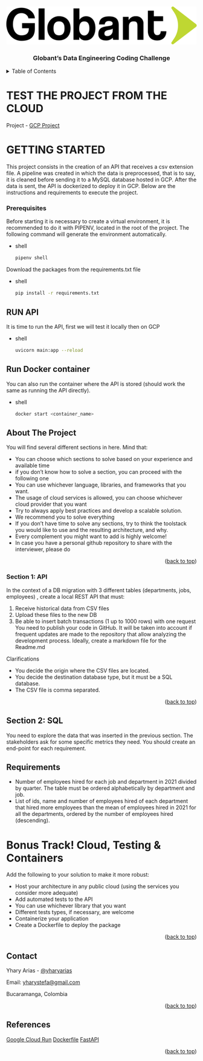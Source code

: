 <a name="readme"></a>

<!-- PROJECT LOGO -->
<br />
<div align="center">
  <a href="https://github.com/yharyarias/coding_challenge_de">
    <img src="images/logo.png" alt="Logo" width="600" height="100">
  </a>

  <h3 align="center">Globant’s Data Engineering Coding Challenge</h3>
</div>



<!-- TABLE OF CONTENTS -->
<details>
  <summary>Table of Contents</summary>
  <ol>
    <li>
      <a href="#about-the-project">About The Project</a>
      <ul>
        <li><a href="#built-with">Built With</a></li>
      </ul>
    </li>
    <li>
      <a href="#getting-started">Getting Started</a>
      <ul>
        <li><a href="#prerequisites">Prerequisites</a></li>
        <li><a href="#installation">Installation</a></li>
        <li><a href="#installation">Section 1: API</a></li>
        <li><a href="#installation">Section 2: SQL</a></li>
      </ul>
    </li>
    <li><a href="#contact">Contact</a></li>
    <li><a href="#acknowledgments">Acknowledgments</a></li>
  </ol>
</details>

<!-- TEST THE PROJECT FROM THE CLOUD -->
# TEST THE PROJECT FROM THE CLOUD
Project - [GCP Project](https://globant-coding-npzwpkdeda-uc.a.run.app/docs)

<!-- GETTING STARTED -->
# GETTING STARTED

This project consists in the creation of an API that receives a csv extension file. A pipeline was created in which the data is preprocessed, that is to say, it is cleaned before sending it to a MySQL database hosted in GCP. After the data is sent, the API is dockerized to deploy it in GCP.
Below are the instructions and requirements to execute the project.


### Prerequisites

Before starting it is necessary to create a virtual environment, it is recommended to do it with PIPENV, located in the root of the project. The following command will generate the environment automatically.

* shell
  ```sh
  pipenv shell
  ```

Download the packages from the requirements.txt file
* shell
  ```sh
  pip install -r requirements.txt
  ```
## RUN API
It is time to run the API, first we will test it locally then on GCP
* shell
  ```sh
  uvicorn main:app --reload
  ```
## Run Docker container 
You can also run the container where the API is stored (should work the same as running the API directly).
* shell
  ```sh
  docker start <container_name>
  ```


<!-- ABOUT THE PROJECT -->
## About The Project

You will find several different sections in here. Mind that:
* You can choose which sections to solve based on your experience and available time
* if you don’t know how to solve a section, you can proceed with the following one
* You can use whichever language, libraries, and frameworks that you want.
* The usage of cloud services is allowed, you can choose whichever cloud provider that
you want
* Try to always apply best practices and develop a scalable solution.
* We recommend you to solve everything
* If you don’t have time to solve any sections, try to think the toolstack you would like to
use and the resulting architecture, and why.
* Every complement you might want to add is highly welcome!
* In case you have a personal github repository to share with the interviewer, please do

<p align="right">(<a href="#readme-top">back to top</a>)</p>



### Section 1: API

In the context of a DB migration with 3 different tables (departments, jobs, employees) , create a local REST API that must:
1. Receive historical data from CSV files
2. Upload these files to the new DB
3. Be able to insert batch transactions (1 up to 1000 rows) with one request
You need to publish your code in GitHub. It will be taken into account if frequent updates are made to the repository that allow analyzing the development process. Ideally, create a markdown file for the Readme.md

Clarifications
* You decide the origin where the CSV files are located.
* You decide the destination database type, but it must be a SQL database.
* The CSV file is comma separated.

<p align="right">(<a href="#readme-top">back to top</a>)</p>


## Section 2: SQL

You need to explore the data that was inserted in the previous section. The stakeholders ask for some specific metrics they need. You should create an end-point for each requirement.

## Requirements
* Number of employees hired for each job and department in 2021 divided by quarter. The table must be ordered alphabetically by department and job.
* List of ids, name and number of employees hired of each department that hired more employees than the mean of employees hired in 2021 for all the departments, ordered by the number of employees hired (descending).

# Bonus Track! Cloud, Testing & Containers

Add the following to your solution to make it more robust:
* Host your architecture in any public cloud (using the services you consider more
adequate)
* Add automated tests to the API
* You can use whichever library that you want
* Different tests types, if necessary, are welcome 
* Containerize your application
* Create a Dockerfile to deploy the package

<p align="right">(<a href="#readme-top">back to top</a>)</p>

<!-- CONTACT -->
## Contact

Yhary Arias - [@yharyarias](https://www.linkedin.com/in/yharyarias/)

Email: yharystefa@gmail.com

Bucaramanga, Colombia

<p align="right">(<a href="#readme-top">back to top</a>)</p>

<!-- REFERENCES -->
## References

[Google Cloud Run](https://cloud.google.com/run/docs/overview/what-is-cloud-run?hl=es-419)
[Dockerfile](https://docs.docker.com/engine/reference/builder/#dockerignore-file)
[FastAPI](https://fastapi.tiangolo.com/)

<p align="right">(<a href="#readme-top">back to top</a>)</p>